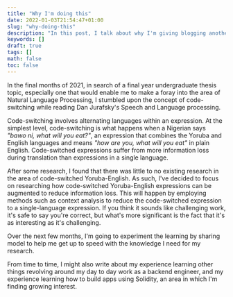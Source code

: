 ```yaml
---
title: "Why I'm doing this"
date: 2022-01-03T21:54:47+01:00
slug: "why-doing-this"
description: "In this post, I talk about why I'm giving blogging another go, starting January 2022 :)"
keywords: []
draft: true
tags: []
math: false
toc: false
---
```


In the final months of 2021, in search of a final year undergraduate thesis topic, especially one that would enable me to make a foray into the area of Natural Language Processing, I stumbled upon the concept of code-switching while reading Dan Jurafsky's Speech and Language processing. 

Code-switching involves alternating languages within an expression. At the simplest level, code-switching is what happens when a Nigerian says _"bawo ni, what will you eat?"_, an expression that combines the Yoruba and English languages and means _"how are you, what will you eat"_ in plain English. Code-switched expressions suffer from more information loss during translation than expressions in a single language. 

After some research, I found that there was little to no existing research in the area of code-switched Yoruba-English. As such, I've decided to focus on researching how code-switched Yoruba-English expressions can be augmented to reduce information loss.  This will happen by employing methods such as context analysis to reduce the code-switched expression to a single-language expression. If you think it sounds like challenging work, it's safe to say you're correct, but what's more significant is the fact that it's as interesting as it's challenging.

Over the next few months, I'm going to experiment the learning by sharing model to help me get up to speed with the knowledge I need for my research.

From time to time, I might also write about my experience learning other things revolving around my day to day work as a backend engineer, and my experience learning how to build apps using Solidity, an area in which I'm finding growing interest.


